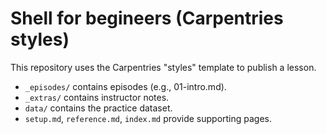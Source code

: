 # Shell for begineers (Carpentries styles)

This repository uses the Carpentries "styles" template to publish a lesson.

- `_episodes/` contains episodes (e.g., 01-intro.md).
- `_extras/` contains instructor notes.
- `data/` contains the practice dataset.
- `setup.md`, `reference.md`, `index.md` provide supporting pages.

